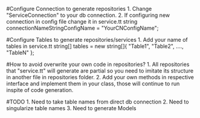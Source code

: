 ﻿#Configure Connection to generate repositories
	1. Change "ServiceConnection" to your db connection.
	2. If configuring new connection in config file change it in service.tt
		string connectionNameStringConfigName = "YourCNConfigName";

#Configure Tables to generate repositories/services
	1. Add your name of tables in service.tt
		string[] tables = new string[]{ "Table1", "Table2", ...., "TableN" };

#How to avoid overwrite your own code in repositories?
	1. All repositories that "service.tt" will generate are partial so you need to imitate its structure in another file in repositories folder.
	2. Add your own methods in respective interface and implement them in your class, those will continue to run inspite of code generation.

#TODO
	1. Need to take table names from direct db connection
	2. Need to singularize table names
	3. Need to generate Models